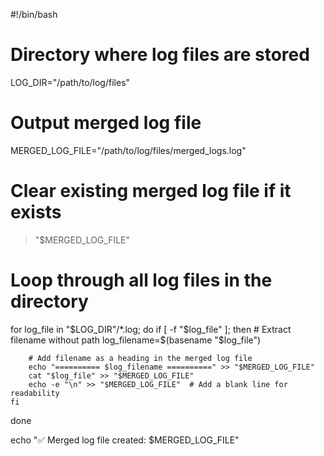 #!/bin/bash

# Directory where log files are stored
LOG_DIR="/path/to/log/files"

# Output merged log file
MERGED_LOG_FILE="/path/to/log/files/merged_logs.log"

# Clear existing merged log file if it exists
> "$MERGED_LOG_FILE"

# Loop through all log files in the directory
for log_file in "$LOG_DIR"/*.log; do
    if [ -f "$log_file" ]; then
        # Extract filename without path
        log_filename=$(basename "$log_file")

        # Add filename as a heading in the merged log file
        echo "========== $log_filename ==========" >> "$MERGED_LOG_FILE"
        cat "$log_file" >> "$MERGED_LOG_FILE"
        echo -e "\n" >> "$MERGED_LOG_FILE"  # Add a blank line for readability
    fi
done

echo "✅ Merged log file created: $MERGED_LOG_FILE"
